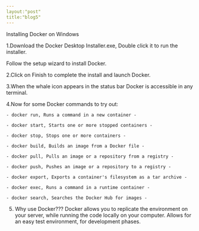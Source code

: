 ```yaml
---
layout:"post"
title:"blog5"
---
```


Installing Docker on Windows

1.Download the Docker Desktop Installer.exe, Double click it to run the installer.

 Follow the setup wizard to install Docker.

2.Click on Finish to complete the install and launch Docker.

3.When the whale icon appears in the status bar Docker is accessible in any terminal.

4.Now for some Docker commands to try out:

    - docker run, Runs a command in a new container -

    - docker start, Starts one or more stopped containers -

    - docker stop, Stops one or more containers -

    - docker build, Builds an image from a Docker file -
     
    - docker pull, Pulls an image or a repository from a registry -

    - docker push, Pushes an image or a repository to a registry -

    - docker export, Exports a container's filesystem as a tar archive -

    - docker exec, Runs a command in a runtime container -

    - docker search, Searches the Docker Hub for images - 

5. Why use Docker??? 
Docker allows you to replicate  the environment on your server, while running the code locally on your computer.
Allows for an easy test environment, for development phases. 


